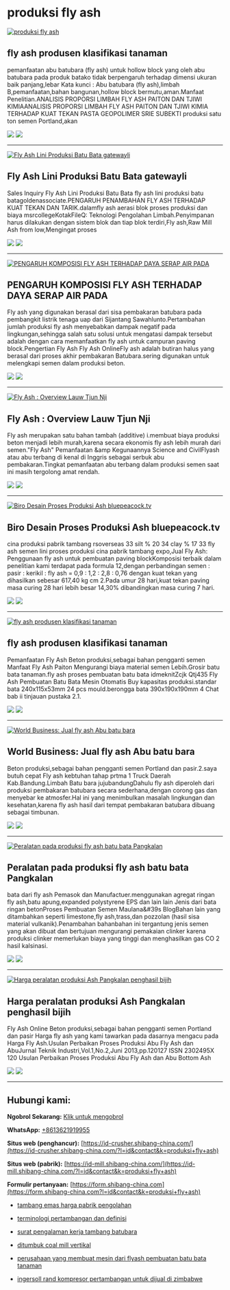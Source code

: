 # produksi fly ash

<a href="https://swt.shibang-china.com/?l=id&img&k=produksi+fly+ash" target="_blank">![produksi fly ash](http://static.shibang-china.com/all-800x300/1018.jpg)</a>

## fly ash produsen klasifikasi tanaman
pemanfaatan abu batubara (fly ash) untuk hollow block yang oleh abu batubara pada produk batako tidak berpengaruh terhadap dimensi ukuran baik panjang,lebar Kata kunci : Abu batubara (fly ash),limbah B,pemanfaatan,bahan bangunan,hollow block bermutu,aman.Manfaat Penelitian.ANALISIS PROPORSI LIMBAH FLY ASH PAITON DAN TJIWI KIMIAANALISIS PROPORSI LIMBAH FLY ASH PAITON DAN TJIWI KIMIA TERHADAP KUAT TEKAN PASTA GEOPOLIMER SRIE SUBEKTI produksi satu ton semen Portland,akan


<a href="https://whatsapp.shibangsoft.com/WhatsApp.php" target="_blank" title="WhatsApp">![](http://static.shibang-china.com/icon/whatsapp.png)</a> <a href="https://swt.shibang-china.com/?l=id&icon&k=produksi+fly+ash" target="_blank">![](http://static.shibang-china.com/icon/chat-id.png)</a>

---

<a href="https://swt.shibang-china.com/?l=id&img&k=produksi+fly+ash" target="_blank">![Fly Ash Lini Produksi Batu Bata gatewayli](http://static.shibang-china.com/all-800x300/160.jpg)</a>

## Fly Ash Lini Produksi Batu Bata gatewayli
Sales Inquiry Fly Ash Lini Produksi Batu Bata fly ash lini produksi batu batagoldenassociate.PENGARUH PENAMBAHAN FLY ASH TERHADAP KUAT TEKAN DAN TARIK.dalamfly ash aerasi blok proses produksi dan biaya msrcollegeKotakFileQ: Teknologi Pengolahan Limbah.Penyimpanan harus dilakukan dengan sistem blok dan tiap blok terdiri,Fly ash,Raw Mill Ash from low,Mengingat proses


<a href="https://whatsapp.shibangsoft.com/WhatsApp.php" target="_blank" title="WhatsApp">![](http://static.shibang-china.com/icon/whatsapp.png)</a> <a href="https://swt.shibang-china.com/?l=id&icon&k=produksi+fly+ash" target="_blank">![](http://static.shibang-china.com/icon/chat-id.png)</a>

---

<a href="https://swt.shibang-china.com/?l=id&img&k=produksi+fly+ash" target="_blank">![PENGARUH KOMPOSISI FLY ASH TERHADAP DAYA SERAP AIR PADA](http://static.shibang-china.com/all-800x300/409.jpg)</a>

## PENGARUH KOMPOSISI FLY ASH TERHADAP DAYA SERAP AIR PADA
Fly ash yang digunakan berasal dari sisa pembakaran batubara pada pembangkit listrik tenaga uap dari Sijantang Sawahlunto.Pertambahan jumlah produksi fly ash menyebabkan dampak negatif pada lingkungan,sehingga salah satu solusi untuk mengatasi dampak tersebut adalah dengan cara memanfaatkan fly ash untuk campuran paving block.Pengertian Fly Ash Fly Ash OnlineFly ash adalah butiran halus yang berasal dari proses akhir pembakaran Batubara.sering digunakan untuk melengkapi semen dalam produksi beton.


<a href="https://whatsapp.shibangsoft.com/WhatsApp.php" target="_blank" title="WhatsApp">![](http://static.shibang-china.com/icon/whatsapp.png)</a> <a href="https://swt.shibang-china.com/?l=id&icon&k=produksi+fly+ash" target="_blank">![](http://static.shibang-china.com/icon/chat-id.png)</a>

---

<a href="https://swt.shibang-china.com/?l=id&img&k=produksi+fly+ash" target="_blank">![Fly Ash : Overview Lauw Tjun Nji](http://static.shibang-china.com/all-800x300/489.jpg)</a>

## Fly Ash : Overview Lauw Tjun Nji
Fly ash merupakan satu bahan tambah (additive) i.membuat biaya produksi beton menjadi lebih murah,karena secara ekonomis fly ash lebih murah dari semen."Fly Ash" Pemanfaatan &amp Kegunaannya Science and CivilFlyash atau abu terbang di kenal di Inggris sebagai serbuk abu pembakaran.Tingkat pemanfaatan abu terbang dalam produksi semen saat ini masih tergolong amat rendah.


<a href="https://whatsapp.shibangsoft.com/WhatsApp.php" target="_blank" title="WhatsApp">![](http://static.shibang-china.com/icon/whatsapp.png)</a> <a href="https://swt.shibang-china.com/?l=id&icon&k=produksi+fly+ash" target="_blank">![](http://static.shibang-china.com/icon/chat-id.png)</a>

---

<a href="https://swt.shibang-china.com/?l=id&img&k=produksi+fly+ash" target="_blank">![Biro Desain Proses Produksi Ash bluepeacock.tv](http://static.shibang-china.com/all-800x300/1032.jpg)</a>

## Biro Desain Proses Produksi Ash bluepeacock.tv
cina produksi pabrik tambang rsoverseas 33 silt % 20 34 clay % 17 33 fly ash semen lini proses produksi cina pabrik tambang expo,Jual Fly Ash: Penggunaan fly ash untuk pembuatan paving blockKomposisi terbaik dalam penelitian kami terdapat pada formula 12,dengan perbandingan semen : pasir : kerikil : fly ash = 0,9 : 1,2 : 2,8 : 0,76 dengan kuat tekan yang dihasilkan sebesar 617,40 kg cm 2.Pada umur 28 hari,kuat tekan paving masa curing 28 hari lebih besar 14,30% dibandingkan masa curing 7 hari.


<a href="https://whatsapp.shibangsoft.com/WhatsApp.php" target="_blank" title="WhatsApp">![](http://static.shibang-china.com/icon/whatsapp.png)</a> <a href="https://swt.shibang-china.com/?l=id&icon&k=produksi+fly+ash" target="_blank">![](http://static.shibang-china.com/icon/chat-id.png)</a>

---

<a href="https://swt.shibang-china.com/?l=id&img&k=produksi+fly+ash" target="_blank">![fly ash produsen klasifikasi tanaman](http://static.shibang-china.com/all-800x300/1166.jpg)</a>

## fly ash produsen klasifikasi tanaman
Pemanfaatan Fly Ash Beton produksi,sebagai bahan pengganti semen Manfaat Fly Ash Paiton Mengurangi biaya material semen Lebih.Grosir batu bata tanaman.fly ash proses pembuatan batu bata idmeknitZcjk Qtj435 Fly Ash Pembuatan Batu Bata Mesin Otomatis Buy kapasitas produksi.standar bata 240x115x53mm 24 pcs mould.berongga bata 390x190x190mm 4 Chat bab ii tinjauan pustaka 2.1.


<a href="https://whatsapp.shibangsoft.com/WhatsApp.php" target="_blank" title="WhatsApp">![](http://static.shibang-china.com/icon/whatsapp.png)</a> <a href="https://swt.shibang-china.com/?l=id&icon&k=produksi+fly+ash" target="_blank">![](http://static.shibang-china.com/icon/chat-id.png)</a>

---

<a href="https://swt.shibang-china.com/?l=id&img&k=produksi+fly+ash" target="_blank">![World Business: Jual fly ash Abu batu bara](http://static.shibang-china.com/all-800x300/1525.jpg)</a>

## World Business: Jual fly ash Abu batu bara
Beton produksi,sebagai bahan pengganti semen Portland dan pasir.2.saya butuh cepat Fly ash kebtuhan tahap prtma 1 Truck Daerah Kab.Bandung.Limbah Batu bara jujubandungDahulu fly ash diperoleh dari produksi pembakaran batubara secara sederhana,dengan corong gas dan menyebar ke atmosfer.Hal ini yang menimbulkan masalah lingkungan dan kesehatan,karena fly ash hasil dari tempat pembakaran batubara dibuang sebagai timbunan.


<a href="https://whatsapp.shibangsoft.com/WhatsApp.php" target="_blank" title="WhatsApp">![](http://static.shibang-china.com/icon/whatsapp.png)</a> <a href="https://swt.shibang-china.com/?l=id&icon&k=produksi+fly+ash" target="_blank">![](http://static.shibang-china.com/icon/chat-id.png)</a>

---

<a href="https://swt.shibang-china.com/?l=id&img&k=produksi+fly+ash" target="_blank">![Peralatan pada produksi fly ash batu bata Pangkalan](http://static.shibang-china.com/all-800x300/379.jpg)</a>

## Peralatan pada produksi fly ash batu bata Pangkalan
bata dari fly ash Pemasok dan Manufactuer.menggunakan agregat ringan fly ash,batu apung,expanded polystyrene EPS dan lain lain Jenis dari bata ringan betonProses Pembuatan Semen Maulana&#39s BlogBahan lain yang ditambahkan seperti limestone,fly ash,trass,dan pozzolan (hasil sisa material vulkanik).Penambahan bahanbahan ini tergantung jenis semen yang akan dibuat dan bertujuan mengurangi pemakaian clinker karena produksi clinker memerlukan biaya yang tinggi dan menghasilkan gas CO 2 hasil kalsinasi.


<a href="https://whatsapp.shibangsoft.com/WhatsApp.php" target="_blank" title="WhatsApp">![](http://static.shibang-china.com/icon/whatsapp.png)</a> <a href="https://swt.shibang-china.com/?l=id&icon&k=produksi+fly+ash" target="_blank">![](http://static.shibang-china.com/icon/chat-id.png)</a>

---

<a href="https://swt.shibang-china.com/?l=id&img&k=produksi+fly+ash" target="_blank">![Harga peralatan produksi Ash Pangkalan penghasil bijih](http://static.shibang-china.com/all-800x300/1387.jpg)</a>

## Harga peralatan produksi Ash Pangkalan penghasil bijih
Fly Ash Online Beton produksi,sebagai bahan pengganti semen Portland dan pasir Harga fly ash yang kami tawarkan pada dasarnya mengacu pada Harga Fly Ash.Usulan Perbaikan Proses Produksi Abu Fly Ash dan AbuJurnal Teknik Industri,Vol.1,No.2,Juni 2013,pp.120127 ISSN 2302495X 120 Usulan Perbaikan Proses Produksi Abu Fly Ash dan Abu Bottom Ash


<a href="https://whatsapp.shibangsoft.com/WhatsApp.php" target="_blank" title="WhatsApp">![](http://static.shibang-china.com/icon/whatsapp.png)</a> <a href="https://swt.shibang-china.com/?l=id&icon&k=produksi+fly+ash" target="_blank">![](http://static.shibang-china.com/icon/chat-id.png)</a>

---
## Hubungi kami:

**Ngobrol Sekarang:** [Klik untuk mengobrol](https://swt.shibang-china.com?l=id&contact&k=produksi+fly+ash)

**WhatsApp:**  [+8613621919955](https://whatsapp.shibangsoft.com/WhatsApp.php)

**Situs web (penghancur):** [https://id-crusher.shibang-china.com/](https://id-crusher.shibang-china.com/?l=id&contact&k=produksi+fly+ash)

**Situs web (pabrik):** [https://id-mill.shibang-china.com/](https://id-mill.shibang-china.com/?l=id&contact&k=produksi+fly+ash)

**Formulir pertanyaan:** [https://form.shibang-china.com](https://form.shibang-china.com?l=id&contact&k=produksi+fly+ash)

* [tambang emas harga pabrik pengolahan](../32/tambang%20emas%20harga%20pabrik%20pengolahan.md)

* [terminologi pertambangan dan definisi](../39/terminologi%20pertambangan%20dan%20definisi.md)

* [surat pengalaman kerja tambang batubara](../39/surat%20pengalaman%20kerja%20tambang%20batubara.md)

* [ditumbuk coal mill vertikal](../32/ditumbuk%20coal%20mill%20vertikal.md)

* [perusahaan yang membuat mesin dari flyash pembuatan batu bata tanaman](../35/perusahaan%20yang%20membuat%20mesin%20dari%20flyash%20pembuatan%20batu%20bata%20tanaman.md)

* [ingersoll rand kompresor pertambangan untuk dijual di zimbabwe](../37/ingersoll%20rand%20kompresor%20pertambangan%20untuk%20dijual%20di%20zimbabwe.md)